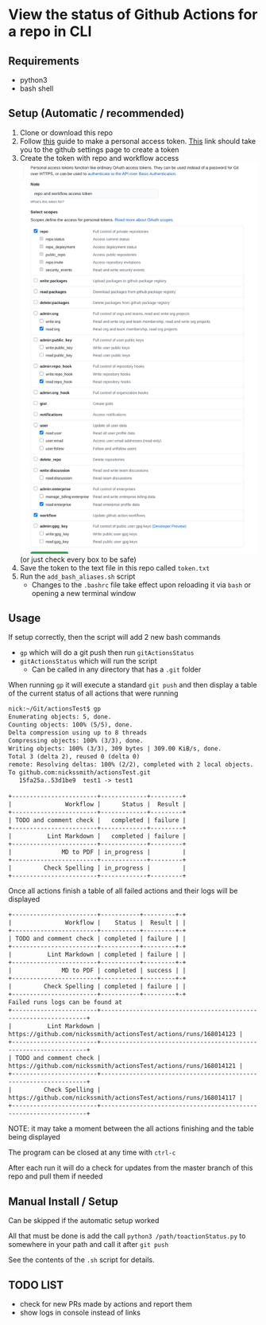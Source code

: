 # View the status of Github Actions for a repo in CLI


## Requirements
 - python3
 - bash shell

## Setup (Automatic / recommended)
1. Clone or download this repo
1. Follow [this](https://docs.github.com/en/github/authenticating-to-github/creating-a-personal-access-token) guide to make a personal access token. [This](https://github.com/settings/tokens) link should take you to the github settings page to create a token
1. Create the token with repo and workflow access ![!](token_settings.png) (or just check every box to be safe)
1. Save the token to the text file in this repo called `token.txt`
1. Run the `add_bash_aliases.sh` script
   - Changes to the `.bashrc` file take effect upon reloading it via `bash` or opening a new terminal window


## Usage
If setup correctly, then the script will add 2 new bash commands
 - `gp` which will do a git push then run `gitActionsStatus`
 - `gitActionsStatus` which will run the script
   - Can be called in any directory that has a `.git` folder

When running `gp` it will execute a standard `git push` and then display a table of the current status of all actions that were running
```
nick:~/Git/actionsTest$ gp
Enumerating objects: 5, done.
Counting objects: 100% (5/5), done.
Delta compression using up to 8 threads
Compressing objects: 100% (3/3), done.
Writing objects: 100% (3/3), 309 bytes | 309.00 KiB/s, done.
Total 3 (delta 2), reused 0 (delta 0)
remote: Resolving deltas: 100% (2/2), completed with 2 local objects.
To github.com:nickssmith/actionsTest.git
   15fa25a..53d1be9  test1 -> test1

+------------------------+-------------+---------+
|               Workflow |      Status |  Result |
+------------------------+-------------+---------+
| TODO and comment check |   completed | failure |
+------------------------+-------------+---------+
|          Lint Markdown |   completed | failure |
+------------------------+-------------+---------+
|              MD to PDF | in_progress |         |
+------------------------+-------------+---------+
|         Check Spelling | in_progress |         |
+------------------------+-------------+---------+

```
Once all actions finish a table of all failed actions and their logs will be displayed
```
+------------------------+-----------+---------+-+
|               Workflow |    Status |  Result | |
+------------------------+-----------+---------+-+
| TODO and comment check | completed | failure | |
+------------------------+-----------+---------+-+
|          Lint Markdown | completed | failure | |
+------------------------+-----------+---------+-+
|              MD to PDF | completed | success | |
+------------------------+-----------+---------+-+
|         Check Spelling | completed | failure | |
+------------------------+-----------+---------+-+
Failed runs logs can be found at
+------------------------+------------------------------------------------------------------+
|          Lint Markdown | https://github.com/nickssmith/actionsTest/actions/runs/168014123 |
+------------------------+------------------------------------------------------------------+
| TODO and comment check | https://github.com/nickssmith/actionsTest/actions/runs/168014121 |
+------------------------+------------------------------------------------------------------+
|         Check Spelling | https://github.com/nickssmith/actionsTest/actions/runs/168014117 |
+------------------------+------------------------------------------------------------------+
```
NOTE: it may take a moment between the all actions finishing and the table being displayed

The program can be closed at any time with `ctrl-c`

After each run it will do a check for updates from the master branch of this repo and pull them if needed

## Manual Install / Setup

Can be skipped if the automatic setup worked

All that must be done is add the call `python3 /path/toactionStatus.py` to somewhere in your path and call it after `git push`

See the contents of the `.sh` script for details. 

## TODO LIST
 - check for new PRs made by actions and report them
 - show logs in console instead of links